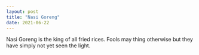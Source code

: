 ```yaml
---
layout: post
title: "Nasi Goreng"
date: 2021-06-22
---
```


Nasi Goreng is the king of all fried rices.  Fools may thing otherwise but they have simply not yet seen the light.

